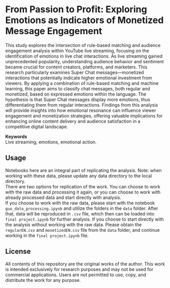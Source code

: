 # From Passion to Profit: Exploring Emotions as Indicators of Monetized Message Engagement

This study explores the intersection of rule-based matching and audience engagement analysis within YouTube live streaming, focusing on the identification of emotions in live chat interactions. As live streaming gained unprecedented popularity, understanding audience behavior and sentiment became crucial for content creators, platforms, and marketers. This research particularly examines Super Chat messages—monetized interactions that potentially indicate higher emotional investment from viewers. By applying a combination of rule-based matching and machine learning, this paper aims to classify chat messages, both regular and monetized, based on expressed emotions within the language. The hypothesis is that Super Chat messages display more emotions, thus differentiating them from regular interactions. Findings from this analysis will provide insights into how emotional resonance can influence viewer engagement and monetization strategies, offering valuable implications for enhancing online content delivery and audience satisfaction in a competitive digital landscape.


**Keywords** \
Live streaming, emotions, emotional action.


## Usage
Notebooks here are an integral part of replicating the analysis. Note: when working with these data, please update any data directory to the local directory. \
There are two options for replication of the work. You can choose to work with the raw data and processing it again, or you can choose to work with already processed data and start directly with analysis. \
If you choose to work with the raw data, please start with the notebook `guo_data_processing.ipynb` and utilize the folders in the `data` folder. After that, data will be reproduced in `.csv` file, which then can be loaded into `final project.ipynb` for further analysis.
If you choose to start directly with the analysis without working with the raw data. Please obtain the `regularEN.csv` and `monetizedEN.csv` file from the `data` folder, and continue working in the `final project.ipynb` file.

## License
All contents of this repository are the original works of the author. This work is intended exclusively for research purposes and may not be used for commercial applications. Users are not permitted to use, copy, and distribute the work for any purpose.
